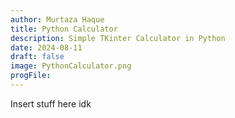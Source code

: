 ```yaml
---
author: Murtaza Haque
title: Python Calculator
description: Simple TKinter Calculator in Python
date: 2024-08-11
draft: false
image: PythonCalculator.png
progFile:
---
```


Insert stuff here idk